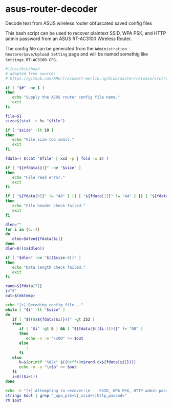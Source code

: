 # asus-router-decoder
Decode text from ASUS wireless router obfuscated saved config files

This bash script can be used to recover plaintext SSID, WPA PSK, and HTTP admin password from an ASUS RT-AC3100 Wireless Router.

The config file can be generated from the `Administration - Restore/Save/Upload Setting` page and will be named somethig like `Settings_RT-AC3100.CFG`.

```bash
#!/usr/bin/bash
# adapted from source:
# https://github.com/RMerl/asuswrt-merlin.ng/blob/master/release/src/router/nvram/nvram.c#L777

if [ "$#" -ne 1 ]
then
   echo "Supply the ASUS router config file name."
   exit
fi

file=$1
size=$(stat -c %s "$file")

if [ "$size" -lt 10 ]
then
   echo "File size too small."
   exit
fi

fdata=( $(cat "$file" | xxd -p | fold -w 2) )

if [ "${#fdata[@]}" -ne "$size" ]
then
   echo "File read error."
   exit
fi

if [ "${fdata[0]}" != "48" ] || [ "${fdata[1]}" != "44" ] || [ "${fdata[2]}" != "52" ] || [ "${fdata[3]}" != "32" ]
then
   echo "File header check failed."
   exit
fi

dlen=""
for i in {6..4}
do
   dlen=$dlen${fdata[$i]}
done
dlen=$((0x$dlen))

if [ "$dlen" -ne "$(($size-8))" ]
then
   echo "Data length check failed."
   exit
fi

rand=${fdata[7]}
i="8"
out=$(mktemp)

echo "[+] Decoding config file..."
while [ "$i" -lt "$size" ]
do
   if [ "$((0x${fdata[$i]}))" -gt 252 ]
   then
      if [ "$i" -gt 8 ] && [ "${fdata[$(($i-1))]}" != "00" ]
      then
         echo -n -e "\x00" >> $out
      else
         :
      fi
   else
      b=$(printf "%02x" $((0xff+0x$rand-0x${fdata[$i]})))
      echo -n -e "\x$b" >> $out
   fi
   i=$(($i+1))
done

echo -e "[+] Attempting to recover:\n    SSID, WPA PSK, HTTP admin password"
strings $out | grep "_wpa_psk=\|_ssid=\|http_passwd="
rm $out
```
